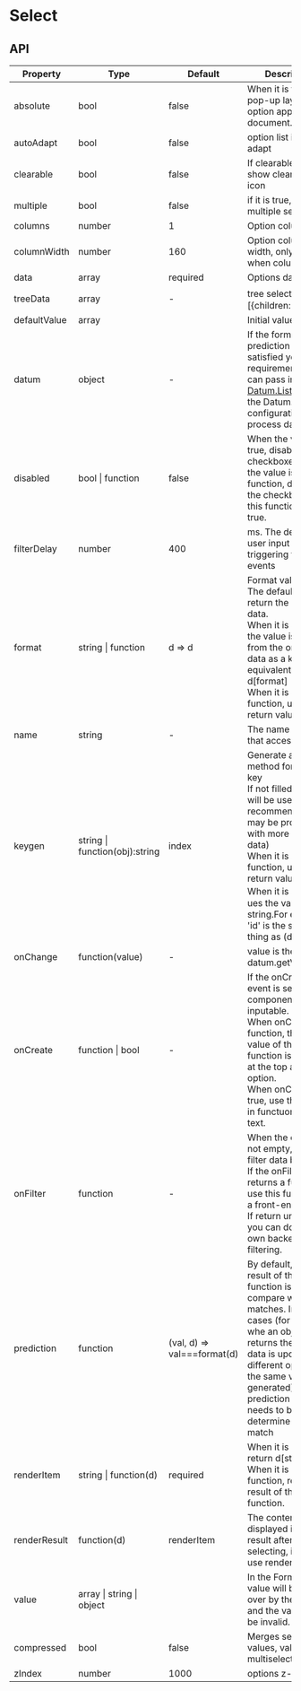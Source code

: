 # Select

<example />

## API

| Property | Type | Default | Description |
| --- | --- | --- | --- |
| absolute | bool | false | When it is true, the pop-up layer of option append into document.body. |
| autoAdapt | bool | false | option list is auto adapt |
| clearable | bool | false | If clearable is true, show clear value icon |
| multiple | bool | false | if it is true, it will be multiple selection |
| columns | number | 1 | Option columns.  |
| columnWidth | number | 160 | Option column width, only effective when columns > 1 |
| data | array | required | Options data |
| treeData | array | - | tree select data，\[{children: []}\] |
| defaultValue | array | | Initial value |
| datum | object | - | If the format and prediction does not satisfied your requirements, you can pass in a [Datum.List](/components/Datum.List) object or the Datum.List configuration to process data. |
| disabled | bool \| function | false | When the value is true, disabled all checkboxes; When the value is function, disable the checkbox that this function returns true. |
| filterDelay | number | 400 | ms. The delay of user input triggering filter events |
| format | string \| function | d => d | Format value<br />The defaule value is return the original data.<br />When it is a string, the value is fetched from the original data as a key equivalent to (d) => d[format]<br />When it is a function, use its return value. |
| name | string | - | The name of a Form that accesses data |
| keygen | string \| function(obj):string | index | Generate a auxiliary method for each key<br />If not filled, index will be used(not recommended,there may be problems with more than 10 data)<br />When it is a function, use its return value.<br />When it is a string，ues the value of the string.For example, 'id' is the same thing as (d) => d.id. |
| onChange | function(value) | - | value is the datum.getValue(). |
| onCreate | function \| bool | - | If the onCreate event is set, the component is inputable.<br />When onCreate is a function, the return value of this function is diaplay at the top as a new option.<br />When onCreate is true, use the built-in functuon text => text. |
| onFilter | function | - | When the onFilter is not empty, you can filter data by input.<br />If the onFilter returns a function, use this function as a front-end filter.<br />If return undefined, you can do your own backend filtering. |
| prediction | function | (val, d) => val===format(d) | By default, the result of the format function is used to compare whether it matches. In some cases (for example, whe an object that returns the original data is updated, an different option with the same value  is generated), the prediction function needs to be used to determine whether match |
| renderItem | string \| function(d) | required | When it is a string, return d\[string]<br />When it is a function, return the result of the function. |
| renderResult | function(d) | renderItem | The content displayed in the result after selecting, if not set, use renderItem |
| value | array \| string \| object | | In the Form, the value will be taken over by the form and the value will be invalid. |
| compressed | bool | false | Merges selected values, valid only in multiselect mode |
| zIndex | number | 1000 | options z-index |
